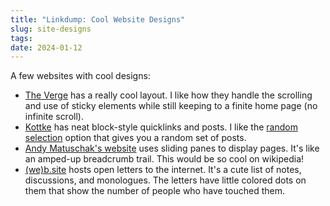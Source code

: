 ```yaml
---
title: "Linkdump: Cool Website Designs"
slug: site-designs
tags:
date: 2024-01-12
---
```

A few websites with cool designs:

- [The Verge](https://www.theverge.com/) has a really cool layout. I like how they handle the scrolling and use of sticky elements while still keeping to a finite home page (no infinite scroll).
- [Kottke](https://kotkke.org) has neat block-style quicklinks and posts. I like the [random selection](https://kottke.org/random) option that gives you a random set of posts.
- [Andy Matuschak's website](https://andymatuschak.org/) uses sliding panes to display pages. It's like an amped-up breadcrumb trail. This would be so cool on wikipedia!
- [(we)b.site](https://we-b.site/) hosts open letters to the internet. It's a cute list of notes, discussions, and monologues. The letters have little colored dots on them that show the number of people who have touched them.